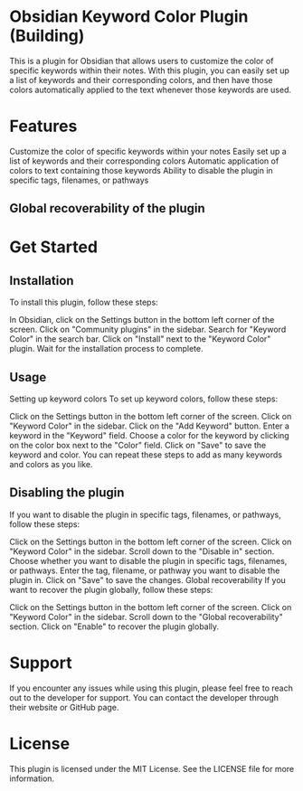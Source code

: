 # Obsidian Keyword Color Plugin (Building)
This is a plugin for Obsidian that allows users to customize the color of specific keywords within their notes. With this plugin, you can easily set up a list of keywords and their corresponding colors, and then have those colors automatically applied to the text whenever those keywords are used.

# Features
Customize the color of specific keywords within your notes
Easily set up a list of keywords and their corresponding colors
Automatic application of colors to text containing those keywords
Ability to disable the plugin in specific tags, filenames, or pathways
## Global recoverability of the plugin

# Get Started
## Installation
To install this plugin, follow these steps:

In Obsidian, click on the Settings button in the bottom left corner of the screen.
Click on "Community plugins" in the sidebar.
Search for "Keyword Color" in the search bar.
Click on "Install" next to the "Keyword Color" plugin.
Wait for the installation process to complete.
## Usage
Setting up keyword colors
To set up keyword colors, follow these steps:

Click on the Settings button in the bottom left corner of the screen.
Click on "Keyword Color" in the sidebar.
Click on the "Add Keyword" button.
Enter a keyword in the "Keyword" field.
Choose a color for the keyword by clicking on the color box next to the "Color" field.
Click on "Save" to save the keyword and color.
You can repeat these steps to add as many keywords and colors as you like.

## Disabling the plugin
If you want to disable the plugin in specific tags, filenames, or pathways, follow these steps:

Click on the Settings button in the bottom left corner of the screen.
Click on "Keyword Color" in the sidebar.
Scroll down to the "Disable in" section.
Choose whether you want to disable the plugin in specific tags, filenames, or pathways.
Enter the tag, filename, or pathway you want to disable the plugin in.
Click on "Save" to save the changes.
Global recoverability
If you want to recover the plugin globally, follow these steps:

Click on the Settings button in the bottom left corner of the screen.
Click on "Keyword Color" in the sidebar.
Scroll down to the "Global recoverability" section.
Click on "Enable" to recover the plugin globally.
# Support
If you encounter any issues while using this plugin, please feel free to reach out to the developer for support. You can contact the developer through their website or GitHub page.

# License
This plugin is licensed under the MIT License. See the LICENSE file for more information.
